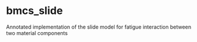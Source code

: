 # bmcs_slide
Annotated implementation of the slide model for fatigue interaction between two material components
